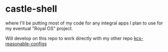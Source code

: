 # castle-shell
where I'll be putting most of my code for any integral apps I plan to use for my eventual "Royal OS" project. 

Will develop on this repo to work directly with my other repo [kcs-reasonable-configs](https://github.com/KCkingcollin/kcs-reasonable-configs)
